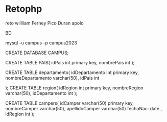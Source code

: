 # Retophp
reto
willliam Ferney Pico Duran
apolo

BD

mysql -u campus -p
campus2023

CREATE DATABASE CAMPUS;

CREATE TABLE PAIS(
idPais int primary key,
nombrePais int 
);

CREATE TABLE departamento(
idDepartamento int primary key,
nombreDepartamento varchar(50),
idPais int 

);
CREATE TABLE region(
idRegion int primary key,
nombreRegion varchar(50),
idDepartamento int
);

CREATE TABLE campers(
idCamper varchar(50) primary key,
nombreCamper varchar(50),
apellidoCamper varchar(50)
fechaNac: date ,
idRegion int
);

